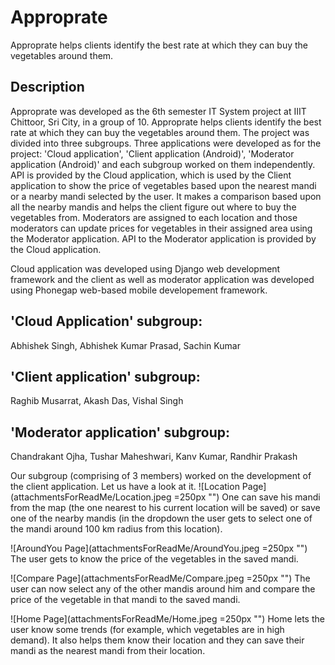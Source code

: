 # Approprate
Approprate helps clients identify the best rate at which they can buy the vegetables around them.

## Description
Approprate was developed as the 6th semester IT System project at IIIT Chittoor, Sri City, in a group of 10. Approprate helps clients identify the best rate at which they can buy the vegetables around them. The project was divided into three subgroups. Three applications were developed as for the project: 'Cloud application', 'Client application (Android)', 'Moderator application (Android)' and each subgroup worked on them independently. API is provided by the Cloud application, which is used by the Client application to show the price of vegetables based upon the nearest mandi or a nearby mandi selected by the user. It makes a comparison based upon all the nearby mandis and helps the client figure out where to buy the vegetables from. Moderators are assigned to each location and those moderators can update prices for vegetables in their assigned area using the Moderator application. API to the Moderator application is provided by the Cloud application.

Cloud application was developed using Django web development framework and the client as well as moderator application was developed using Phonegap web-based mobile developement framework.

## 'Cloud Application' subgroup:
Abhishek Singh, Abhishek Kumar Prasad, Sachin Kumar

## 'Client application' subgroup:
Raghib Musarrat, Akash Das, Vishal Singh

## 'Moderator application' subgroup:
Chandrakant Ojha, Tushar Maheshwari, Kanv Kumar, Randhir Prakash

Our subgroup (comprising of 3 members) worked on the development of the client application. Let us have a look at it.
![Location Page](attachmentsForReadMe/Location.jpeg =250px "")
One can save his mandi from the map (the one nearest to his current location will be saved) or save one of the nearby mandis (in the dropdown the user gets to select one of the mandi around 100 km radius from this location).

![AroundYou Page](attachmentsForReadMe/AroundYou.jpeg =250px "")
The user gets to know the price of the vegetables in the saved mandi.

![Compare Page](attachmentsForReadMe/Compare.jpeg =250px "")
The user can now select any of the other mandis around him and compare the price of the vegetable in that mandi to the saved mandi.

![Home Page](attachmentsForReadMe/Home.jpeg =250px "")
Home lets the user know some trends (for example, which vegetables are in high demand). It also helps them know their location and they can save their mandi as the nearest mandi from their location.
